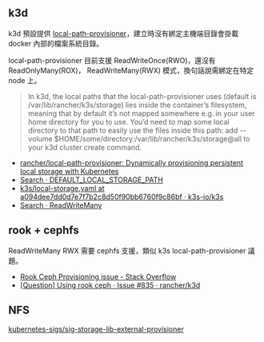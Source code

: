 ## k3d

k3d 預設提供 [local-path-provisioner](https://k3d.io/v5.2.2/usage/k3s/#local-path-provisioner)，建立時沒有綁定主機端目錄會掛載 docker 內部的檔案系統目錄。

local-path-provisioner 目前支援 ReadWriteOnce(RWO)，還沒有 ReadOnlyMany(ROX)， ReadWriteMany(RWX) 模式，換句話說需綁定在特定 node 上。

> In k3d, the local paths that the local-path-provisioner uses (default is /var/lib/rancher/k3s/storage) lies inside the container’s filesystem, meaning that by default it’s not mapped somewhere e.g. in your user home directory for you to use. You’d need to map some local directory to that path to easily use the files inside this path: add --volume $HOME/some/directory:/var/lib/rancher/k3s/storage@all to your k3d cluster create command.

- [rancher/local-path-provisioner: Dynamically provisioning persistent local storage with Kubernetes](https://github.com/rancher/local-path-provisioner)
- [Search · DEFAULT_LOCAL_STORAGE_PATH](https://github.com/k3s-io/k3s/search?q=DEFAULT_LOCAL_STORAGE_PATH)
- [k3s/local-storage.yaml at a094dee7dd0d7e7f7b2c8d50f90bb6760f9c86bf · k3s-io/k3s](https://github.com/k3s-io/k3s/blob/a094dee7dd0d7e7f7b2c8d50f90bb6760f9c86bf/manifests/local-storage.yaml)
- [Search · ReadWriteMany](https://github.com/rancher/local-path-provisioner/search?q=ReadWriteMany&type=issues)


## rook + cephfs

ReadWriteMany RWX 需要 cephfs 支援，類似 k3s local-path-provisioner 議題。

- [Rook Ceph Provisioning issue - Stack Overflow](https://stackoverflow.com/questions/69322849/rook-ceph-provisioning-issue)
- [[Question] Using rook ceph · Issue #835 · rancher/k3d](https://github.com/rancher/k3d/issues/835)


## NFS

[kubernetes-sigs/sig-storage-lib-external-provisioner](https://github.com/kubernetes-sigs/sig-storage-lib-external-provisioner)
